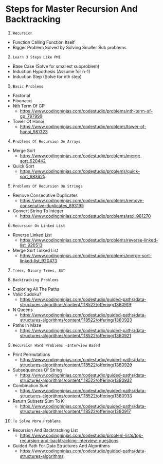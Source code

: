 # Steps for Master Recursion And Backtracking

1. `Recursion`

- Function Calling Function Itself
- Bigger Problem Solved by Solving Smaller Sub problems

2. `Learn 3 Steps Like PMI`

- Base Case (Solve for smallest subproblem)
- Induction Hypothesis (Assume for n-1)
- Induction Step (Solve for nth step)

3. `Basic Problems`

- Factorial
- Fibonacci
- Nth Term Of GP
  - https://www.codingninjas.com/codestudio/problems/nth-term-of-gp_797999
- Tower Of Hanoi
  - https://www.codingninjas.com/codestudio/problems/tower-of-hanoi_981323

4. `Problems Of Recursion On Arrays`

- Merge Sort
  - https://www.codingninjas.com/codestudio/problems/merge-sort_920442
- Quick Sort
  - https://www.codingninjas.com/codestudio/problems/quick-sort_983625

5. `Problems Of Recursion On Strings`

- Remove Consecutive Duplicates
  - https://www.codingninjas.com/codestudio/problems/remove-consecutive-duplicates_893195
- Convert String To Integer
  - https://www.codingninjas.com/codestudio/problems/atoi_981270

6. `Recursion On Linked List`

- Reverse Linked List
  - https://www.codingninjas.com/codestudio/problems/reverse-linked-list_920513
- Merge Sort Linked List
  - https://www.codingninjas.com/codestudio/problems/merge-sort-linked-list_920473

7. `Trees, Binary Trees, BST`

8. `Backtracking Problems`

- Exploring All The Paths
- Valid Sudoku?
  - https://www.codingninjas.com/codestudio/guided-paths/data-structures-algorithms/content/118522/offering/1380919
- N Queens
  - https://www.codingninjas.com/codestudio/guided-paths/data-structures-algorithms/content/118522/offering/1380923
- Paths In Maze
  - https://www.codingninjas.com/codestudio/guided-paths/data-structures-algorithms/content/118522/offering/1380921

9. `Recursion Hard Problems -Interview Based`

- Print Permutations
  - https://www.codingninjas.com/codestudio/guided-paths/data-structures-algorithms/content/118522/offering/1380929
- Subsequences Of String
  - https://www.codingninjas.com/codestudio/guided-paths/data-structures-algorithms/content/118522/offering/1380932
- Combination Sum
  - https://www.codingninjas.com/codestudio/guided-paths/data-structures-algorithms/content/118522/offering/1380933
- Return Subsets Sum To K
  - https://www.codingninjas.com/codestudio/guided-paths/data-structures-algorithms/content/118522/offering/1380917

10. `To Solve More Problems`

- Recursion And Backtracking List
  - https://www.codingninjas.com/codestudio/problem-lists/top-recursion-and-backtracking-interview-questions
- Guided Path For Data Structures And Algorithms
  - https://www.codingninjas.com/codestudio/guided-paths/data-structures-algorithms
